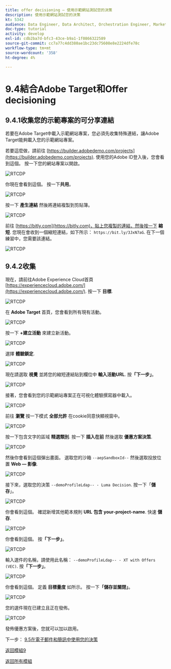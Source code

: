 ```yaml
---
title: offer decisioning — 使用示範網站測試您的決策
description: 使用示範網站測試您的決策
kt: 5342
audience: Data Engineer, Data Architect, Orchestration Engineer, Marketer
doc-type: tutorial
activity: develop
exl-id: cdb2ba7d-bfc3-43ce-b9a1-1f0866322589
source-git-commit: cc7a77c4dd380ae1bc23dc75608e8e2224dfe78c
workflow-type: tm+mt
source-wordcount: '358'
ht-degree: 4%

---
```


# 9.4結合Adobe Target和Offer decisioning

## 9.4.1收集您的示範專案的可分享連結

若要在Adobe Target中載入示範網站專案，您必須先收集特殊連結，讓Adobe Target能夠載入您的示範網站專案。

若要這麼做，請前往 [https://builder.adobedemo.com/projects](https://builder.adobedemo.com/projects). 使用您的Adobe ID登入後，您會看到這個。 按一下您的網站專案以開啟。

![RTCDP](./images/builder1.png)

你現在會看到這個。 按一下&#x200B;**共用**。

![RTCDP](./images/builder2.png)

按一下 **產生連結** 然後將連結複製到剪貼簿。

![RTCDP](./images/builder3.png)

前往 [https://bitly.com](https://bitly.com)，貼上您複製的連結，然後按一下 **縮短**. 您現在會收到一個縮短連結，如下所示： `https://bit.ly/3JxN7aG`. 在下一個練習中，您需要該連結。

![RTCDP](./images/builder4.png)

## 9.4.2收集

現在，請前往Adobe Experience Cloud首頁 [https://experiencecloud.adobe.com/](https://experiencecloud.adobe.com/). 按一下 **目標**.

![RTCDP](../module6/images/excl.png)

在 **Adobe Target** 首頁，您會看到所有現有活動。

![RTCDP](../module6/images/exclatov.png)

按一下 **+建立活動** 來建立新活動。

![RTCDP](../module6/images/exclatcr.png)

選擇 **體驗鎖定**.

![RTCDP](./images/exclatcrxt.png)

現在請選取 **視覺** 並將您的縮短連結貼到欄位中 **輸入活動URL**. 按&#x200B;**「下一步」**。

![RTCDP](./images/exclatcrxt1.png)

接著，您會看到您的示範網站專案正在可視化體驗撰寫器中載入。

![RTCDP](./images/vec1.png)

前往 **瀏覽** 按一下模式 **全部允許** 在cookie同意快顯視窗中。

![RTCDP](./images/vec2.png)

按一下包含文字的區域 **精選類別**. 按一下 **插入在前** 然後選取 **優惠方案決策**.

![RTCDP](./images/vec3.png)

然後你會看到這個彈出畫面。 選取您的沙箱 `--aepSandboxId--` 然後選取投放位置 **Web — 影像**.

![RTCDP](./images/vec4.png)

接下來，選取您的決策 `--demoProfileLdap-- - Luma Decision`. 按一下「**儲存**」。

![RTCDP](./images/vec5.png)

你會看到這個。 確認新增其他範本規則 **URL** **包含** **your-project-name**. 快速 **儲存**.

![RTCDP](./images/vec6.png)

你會看到這個。 按&#x200B;**「下一步」**。

![RTCDP](./images/vec7.png)

輸入選件的名稱，請使用此名稱： `--demoProfileLdap-- - XT with Offers (VEC)`. 按&#x200B;**「下一步」**。

![RTCDP](./images/vec8.png)

你會看到這個。 定義 **目標量度** 如所示。 按一下&#x200B;**「儲存並關閉」**。

![RTCDP](./images/vec9.png)

您的選件現在已建立且正在發佈。

![RTCDP](./images/vec10.png)

發佈優惠方案後，您就可以加以啟用。

下一步： [9.5在電子郵件和簡訊中使用您的決策](./ex5.md)

[返回模組9](./offer-decisioning.md)

[返回所有模組](./../../overview.md)
